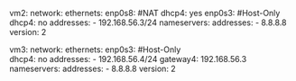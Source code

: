 vm2:
network:
  ethernets:
    enp0s8:     #NAT 
      dhcp4: yes
    enp0s3:     #Host-Only
      dhcp4: no
      addresses: 
        - 192.168.56.3/24
      nameservers:
        addresses: 
          - 8.8.8.8
  version: 2


vm3:
network:
  ethernets:
    enp0s3:     #Host-Only      
      dhcp4: no
      addresses: 
        - 192.168.56.4/24
      gateway4: 192.168.56.3
      nameservers:
        addresses:
          - 8.8.8.8
  version: 2
